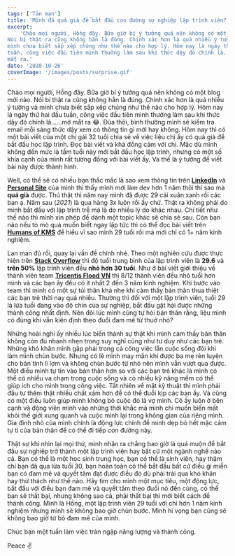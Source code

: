```yaml
---
tags: ['Tản mạn']
title: 'Mình đã quá già để bắt đầu con đường sự nghiệp lập trình viên?'
excerpt:
    'Chào mọi người, Hồng đây. Bữa giờ bí ý tưởng quá nên không có một blog mới nào.
Nói bí thật ra cũng không hẳn là đúng. Chính xác hơn là quá nhiều ý tưởng và
mình chưa biết sắp xếp chúng như thế nào cho hợp lý. Hôm nay là ngày thứ hai đầu
tuần, công việc đầu tiên mình thường làm sau khi thức dậy đó chính là......mở
mắt ra.'
date: '2020-10-26'
coverImage: '/images/posts/surprise.gif'
---
```


Chào mọi người, Hồng đây. Bữa giờ bí ý tưởng quá nên không có một blog mới nào.
Nói bí thật ra cũng không hẳn là đúng. Chính xác hơn là quá nhiều ý tưởng và
mình chưa biết sắp xếp chúng như thế nào cho hợp lý. Hôm nay là ngày thứ hai đầu
tuần, công việc đầu tiên mình thường làm sau khi thức dậy đó chính là......mở
mắt ra 😂. Đùa thôi, bình thường mình sẽ kiểm tra email mỗi sáng thức dậy xem có
thông tin gì mới hay không. Hôm nay thì có một bài viết của một chị gái 32 tuổi
chia sẻ về việc liệu chị ấy có quá già để bắt đầu học lập trình. Đọc bài viết và
khá đồng cảm với chị. Mặc dù mình không đến mức là tầm tuổi này mới bắt đầu học
lập trình, nhưng có một số khía cạnh của mình rất tương đồng với bài viết ấy. Và
thế là ý tưởng để viết bài này được thành hình.

Well, có thể sẽ có nhiều bạn thắc mắc là sao xem thông tin trên
[**LinkedIn**](https://www.linkedin.com/in/hongla/) và
[**Personal Site**](https://hongla.dev) của mình thì thấy mình mới làm dev hơn 1
năm thôi thì sao mà **quá già** được. Thú thật thì năm nay mình đã được 29 cái
xuân xanh rồi các bạn ạ. Năm sau (_2021_) là qua hàng 3x luôn rồi ấy chứ. Thật
ra không phải do mình bắt đầu với lập trình trễ mà là do nhiều lý do khác nhau.
Chi tiết như thế nào thì mình xin phép để dành một topic khác sẽ chia sẻ sau.
Còn bạn nào nếu tò mò quá muốn biết ngay lập tức thì có thể đọc bài viết trên
[**Humans of KMS**](https://www.facebook.com/kmstechnologyvietnam/photos/a.1020953724734889/1738086296354958)
để hiểu vì sao mình 29 tuổi rồi mà mới chỉ có 1+ năm kinh nghiệm.

Lan man đủ rồi, quay lại vấn đề chính nhé. Theo một nghiên cứu được thực hiện
trên
[**Stack Overflow**](https://www.freecodecamp.org/news/2-out-of-3-developers-are-self-taught-and-other-insights-from-stack-overflow-s-2016-survey-of-50-8cf0ee5d4c21/)
thì độ tuổi trung bình của lập trình viên là **29.6** và **trên 50%** lập trình
viên đều **nhỏ hơn 30 tuổi**. Như ở bài viết giới thiệu về thành viên team
[**Tricentis Flood VN**](https://blog.hongla.dev/blog/tricentis-flood-vn-team/)
thì 8/12 thành viên đều nhỏ tuổi hơn mình và các bạn ấy đều có ít nhất 2 đến 3
năm kinh nghiệm. Khi bước vào team thì mình có một sự tủi thân khá nhẹ khi cảm
thấy bản thân thua thiệt các bạn trẻ thời nay quá nhiều. Thường thì đối với một
lập trình viên, tuổi 29 là lứa tuổi đang vào độ chín của sự nghiệp, bắt đầu gặt
hái được những thành công nhất định. Nên đôi lúc mình cũng tự hỏi bản thân rằng,
liệu mình có đúng khi vẫn kiên định theo đuổi đam mê từ thuở nhỏ?

Những hoài nghi ấy nhiều lúc biến thành sự thật khi mình cảm thấy bản thân không
còn đủ nhanh nhẹn trong suy nghĩ cũng như tư duy như các bạn trẻ. Những khó khăn
mình gặp phải trong cả công việc lẫn cuộc sống đôi khi làm mình chùn bước. Nhưng
có lẽ mình may mắn khi được ba mẹ rèn luyện cho bản tính lì lợm và không chùn
bước từ nhỏ nên mình vẫn vượt qua được. Một điều mình tự tin vào bản thân hơn so
với các bạn trẻ khác là mình có thể có nhiều va chạm trong cuộc sống và có nhiều
kỹ năng mềm có thể giúp ích cho mình trong công việc. Tất nhiên về mặt kỹ thuật
thì mình phải đầu tư thêm thật nhiều chất xám hơn để có thể đuổi kịp các bạn ấy.
Và cũng có một điều luôn giúp mình không bỏ cuộc đó là vợ mình. Cô ấy luôn ở bên
cạnh và động viên mình vào những thời khắc mà mình chỉ muốn biến mất khỏi thế
giới xung quanh và cuộc mình lại trong không gian của riêng mình. Gia đình nhỏ
của mình chính là động lực chính để mình dẹp bỏ hết mặc cảm tự ti của bản thân
để có thể đi tiếp con đường này.

Thật sự khi nhìn lại mọi thứ, mình nhận ra chẳng bao giờ là quá muộn để bắt đầu
sự nghiệp trở thành một lập trình viên hay bất cứ một ngành nghề nào cả. Bạn có
thể là một học sinh trung học, bạn có thể là sinh viên, hay thậm chí bạn đã qua
lứa tuổi 30, bạn hoàn toàn có thể bắt đầu bất cứ điều gì miễn bạn có đam mê và
quyết tâm đạt được điều đó dù phải trải qua khó khăn hay thử thách như thế nào.
Hãy tìm cho mình một mục tiêu, một động lực, bắt đầu với điều bạn đam mê và
quyết tâm theo đuổi nó đến cùng, có thể bạn sẽ thất bại, nhưng không sao cả,
phải thất bại thì mới biết cách để thành công. Mình là Hồng, một lập trình viên
29 tuổi với chỉ hơn 1 năm kinh nghiệm nhưng mình sẽ không bao giờ chùn bước.
Mình hi vọng bạn cũng sẽ không bao giờ từ bỏ đam mê của mình.

Chúc bạn một tuần làm việc tràn ngập năng lượng và thành công.

<p class='text-align-right'>Peace ✌️</p>
